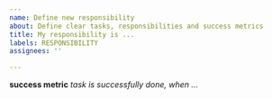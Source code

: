 ```yaml
---
name: Define new responsibility
about: Define clear tasks, responsibilities and success metrics
title: My responsibility is ...
labels: RESPONSIBILITY
assignees: ''

---
```


**success metric**
_task is successfully done, when ..._
